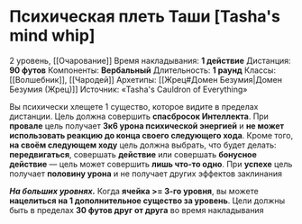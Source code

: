 # Психическая плеть Таши [Tasha's mind whip]
2 уровень, [[Очарование]]
Время накладывания: **1 действие**
Дистанция: **90 футов**
Компоненты: **Вербальный**
Длительность: **1 раунд**
Классы: [[Волшебник]], [[Чародей]]
Архетипы: [[Жрец#Домен Безумия|Домен Безумия (Жрец)]]
Источник: «Tasha's Cauldron of Everything»

Вы психически хлещете 1 существо, которое видите в пределах дистанции. Цель должна совершить **спасбросок Интеллекта**. При **провале** цель получает **3к6 урона психической энергией** и **не может использовать реакцию до конца своего следующего хода**. Кроме того, **на своём следующем ходу** цель должна выбрать, что будет делать: **передвигаться**, совершать **действие** или совершать **бонусное действие** — цель может совершить **лишь что-то одно**. При **успехе** цель получает **половину урона** и не получает других эффектов заклинания

**_На больших уровнях._** Когда **ячейка >= 3-го уровня**, вы можете **нацелиться на 1 дополнительное существо за уровень**. Цели должны быть в пределах **30 футов друг от друга** во время накладывания